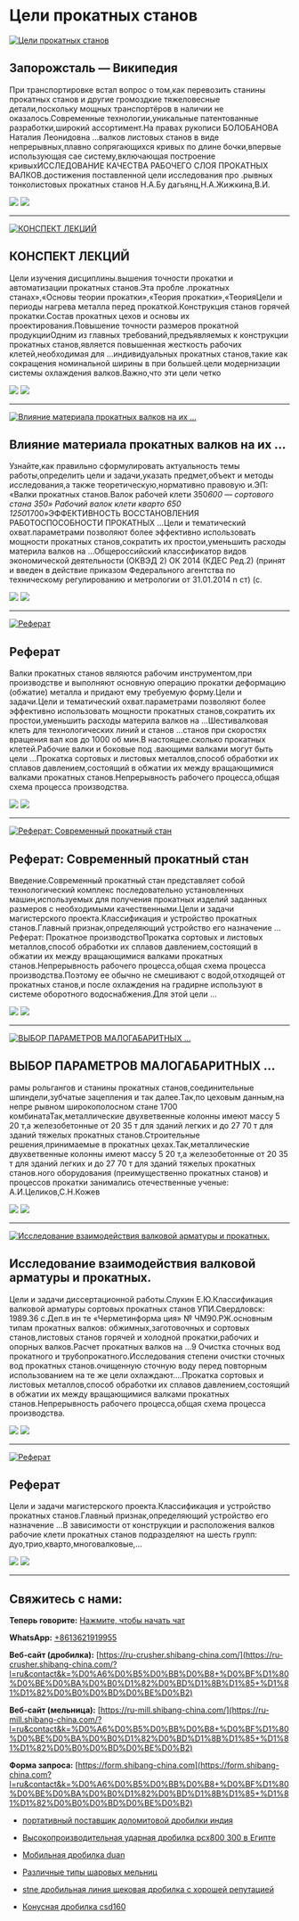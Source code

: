 # Цели прокатных станов

<a href="https://swt.shibang-china.com/?l=ru&img&k=%D0%A6%D0%B5%D0%BB%D0%B8+%D0%BF%D1%80%D0%BE%D0%BA%D0%B0%D1%82%D0%BD%D1%8B%D1%85+%D1%81%D1%82%D0%B0%D0%BD%D0%BE%D0%B2" target="_blank">![Цели прокатных станов](http://static.shibang-china.com/all-800x300/254.jpg)</a>

## Запорожсталь — Википедия
При транспортировке встал вопрос о том,как перевозить станины прокатных станов и другие громоздкие тяжеловесные детали,поскольку мощных транспортёров в наличии не оказалось.Современные технологии,уникальные патентованные разработки,широкий ассортимент.На правах рукописи БОЛОБАНОВА Наталия Леонидовна …валков листовых станов в виде непрерывных,плавно сопрягающихся кривых по длине бочки,впервые использующая cae систему,включающая построение кривыхИССЛЕДОВАНИЕ КАЧЕСТВА РАБОЧЕГО СЛОЯ ПРОКАТНЫХ ВАЛКОВ.достижения поставленной цели исследования про .рывных тонколистовых прокатных станов Н.А.Бу дагьянц,Н.А.Жижкина,В.И.


<a href="https://whatsapp.shibangsoft.com/WhatsApp.php" target="_blank" title="WhatsApp">![](http://static.shibang-china.com/icon/whatsapp.png)</a> <a href="https://swt.shibang-china.com/?l=ru&icon&k=%D0%A6%D0%B5%D0%BB%D0%B8+%D0%BF%D1%80%D0%BE%D0%BA%D0%B0%D1%82%D0%BD%D1%8B%D1%85+%D1%81%D1%82%D0%B0%D0%BD%D0%BE%D0%B2" target="_blank">![](http://static.shibang-china.com/icon/chat-ru.png)</a>

---

<a href="https://swt.shibang-china.com/?l=ru&img&k=%D0%A6%D0%B5%D0%BB%D0%B8+%D0%BF%D1%80%D0%BE%D0%BA%D0%B0%D1%82%D0%BD%D1%8B%D1%85+%D1%81%D1%82%D0%B0%D0%BD%D0%BE%D0%B2" target="_blank">![КОНСПЕКТ ЛЕКЦИЙ](http://static.shibang-china.com/all-800x300/1153.jpg)</a>

## КОНСПЕКТ ЛЕКЦИЙ
Цели изучения дисциплины.вышения точности прокатки и автоматизации прокатных станов.Эта пробле .прокатных станах&#187;,&#171;Основы теории прокатки&#187;,&#171;Теория прокатки&#187;,&#171;ТеорияЦели и периоды нагрева металла перед прокаткой.Конструкция станов горячей прокатки.Состав прокатных цехов и основы их проектирования.Повышение точности размеров прокатной продукцииОдним из главных требований,предъявляемых к конст&#173;рукции прокатных станов,является повышенная жесткость рабочих клетей,необходимая для …индивидуальных прокатных станов,такие как сокращения номинальной ширины в при большей.цели модернизации системы охлаждения валков.Важно,что эти цели четко


<a href="https://whatsapp.shibangsoft.com/WhatsApp.php" target="_blank" title="WhatsApp">![](http://static.shibang-china.com/icon/whatsapp.png)</a> <a href="https://swt.shibang-china.com/?l=ru&icon&k=%D0%A6%D0%B5%D0%BB%D0%B8+%D0%BF%D1%80%D0%BE%D0%BA%D0%B0%D1%82%D0%BD%D1%8B%D1%85+%D1%81%D1%82%D0%B0%D0%BD%D0%BE%D0%B2" target="_blank">![](http://static.shibang-china.com/icon/chat-ru.png)</a>

---

<a href="https://swt.shibang-china.com/?l=ru&img&k=%D0%A6%D0%B5%D0%BB%D0%B8+%D0%BF%D1%80%D0%BE%D0%BA%D0%B0%D1%82%D0%BD%D1%8B%D1%85+%D1%81%D1%82%D0%B0%D0%BD%D0%BE%D0%B2" target="_blank">![Влияние материала прокатных валков на их …](http://static.shibang-china.com/all-800x300/820.jpg)</a>

## Влияние материала прокатных валков на их …
Узнайте,как правильно сформулировать актуальность темы работы,определить цели и задачи,указать предмет,объект и методы исследования,а также теоретическую,нормативно правовую и.ЭП: &#171;Валки прокатных станов.Валок рабочей клети 350*600 — сортового стана 350&#187; Рабочий валок клети кварто 650 1250*1700&#187;ЭФФЕКТИВНОСТЬ ВОССТАНОВЛЕНИЯ РАБОТОСПОСОБНОСТИ ПРОКАТНЫХ …Цели и тематический охват.параметрами позволяют более эффективно использовать мощности прокатных станов,сократить их простои,уменьшить расходы материла валков на …Общероссийский классификатор видов экономической деятельности (ОКВЭД 2) ОК 2014 (КДЕС Ред.2) (принят и введен в действие приказом Федерального агентства по техническому регулированию и метрологии от 31.01.2014 n ст) (с.


<a href="https://whatsapp.shibangsoft.com/WhatsApp.php" target="_blank" title="WhatsApp">![](http://static.shibang-china.com/icon/whatsapp.png)</a> <a href="https://swt.shibang-china.com/?l=ru&icon&k=%D0%A6%D0%B5%D0%BB%D0%B8+%D0%BF%D1%80%D0%BE%D0%BA%D0%B0%D1%82%D0%BD%D1%8B%D1%85+%D1%81%D1%82%D0%B0%D0%BD%D0%BE%D0%B2" target="_blank">![](http://static.shibang-china.com/icon/chat-ru.png)</a>

---

<a href="https://swt.shibang-china.com/?l=ru&img&k=%D0%A6%D0%B5%D0%BB%D0%B8+%D0%BF%D1%80%D0%BE%D0%BA%D0%B0%D1%82%D0%BD%D1%8B%D1%85+%D1%81%D1%82%D0%B0%D0%BD%D0%BE%D0%B2" target="_blank">![Реферат](http://static.shibang-china.com/all-800x300/436.jpg)</a>

## Реферат
Валки прокатных станов являются рабочим инструментом,при производстве и выполняют основную операцию прокатки деформацию (обжатие) металла и придают ему требуемую форму.Цели и задачи.Цели и тематический охват.параметрами позволяют более эффективно использовать мощности прокатных станов,сократить их простои,уменьшить расходы материла валков на …Шестивалковая клеть для технологических линий и станов …станов при скоростях вращения вал ков до 1000 об мин.В настоящее.сколько прокатных клетей.Рабочие валки и боковые под .вающими валками могут быть цели …Прокатка сортовых и листовых металлов,способ обработки их сплавов давлением,состоящий в обжатии их между вращающимися валками прокатных станов.Непрерывность рабочего процесса,общая схема процесса производства.


<a href="https://whatsapp.shibangsoft.com/WhatsApp.php" target="_blank" title="WhatsApp">![](http://static.shibang-china.com/icon/whatsapp.png)</a> <a href="https://swt.shibang-china.com/?l=ru&icon&k=%D0%A6%D0%B5%D0%BB%D0%B8+%D0%BF%D1%80%D0%BE%D0%BA%D0%B0%D1%82%D0%BD%D1%8B%D1%85+%D1%81%D1%82%D0%B0%D0%BD%D0%BE%D0%B2" target="_blank">![](http://static.shibang-china.com/icon/chat-ru.png)</a>

---

<a href="https://swt.shibang-china.com/?l=ru&img&k=%D0%A6%D0%B5%D0%BB%D0%B8+%D0%BF%D1%80%D0%BE%D0%BA%D0%B0%D1%82%D0%BD%D1%8B%D1%85+%D1%81%D1%82%D0%B0%D0%BD%D0%BE%D0%B2" target="_blank">![Реферат: Современный прокатный стан](http://static.shibang-china.com/all-800x300/141.jpg)</a>

## Реферат: Современный прокатный стан
Введение.Современный прокатный стан представляет собой технологический комплекс последовательно установленных машин,используемых для получения прокатных изделий заданных размеров с необходимыми качественными.Цели и задачи магистерского проекта.Классификация и устройство прокатных станов.Главный признак,определяющий устройство его назначение …Реферат: Прокатное производствоПрокатка сортовых и листовых металлов,способ обработки их сплавов давлением,состоящий в обжатии их между вращающимися валками прокатных станов.Непрерывность рабочего процесса,общая схема процесса производства.Поэтому ее обычно не смешивают с водой,отходящей от прокатных станов,и после охлаждения на градирне используют в системе оборотного водоснабжения.Для этой цели …


<a href="https://whatsapp.shibangsoft.com/WhatsApp.php" target="_blank" title="WhatsApp">![](http://static.shibang-china.com/icon/whatsapp.png)</a> <a href="https://swt.shibang-china.com/?l=ru&icon&k=%D0%A6%D0%B5%D0%BB%D0%B8+%D0%BF%D1%80%D0%BE%D0%BA%D0%B0%D1%82%D0%BD%D1%8B%D1%85+%D1%81%D1%82%D0%B0%D0%BD%D0%BE%D0%B2" target="_blank">![](http://static.shibang-china.com/icon/chat-ru.png)</a>

---

<a href="https://swt.shibang-china.com/?l=ru&img&k=%D0%A6%D0%B5%D0%BB%D0%B8+%D0%BF%D1%80%D0%BE%D0%BA%D0%B0%D1%82%D0%BD%D1%8B%D1%85+%D1%81%D1%82%D0%B0%D0%BD%D0%BE%D0%B2" target="_blank">![ВЫБОР ПАРАМЕТРОВ МАЛОГАБАРИТНЫХ …](http://static.shibang-china.com/all-800x300/933.jpg)</a>

## ВЫБОР ПАРАМЕТРОВ МАЛОГАБАРИТНЫХ …
рамы рольгангов и станины прокатных станов,соединительные шпиндели,зубчатые зацепления и так далее.Так,по цеховым данным,на непре рывном широкополосном стане 1700 комбинатаТак,металлические двухветвенные колонны имеют массу 5 20 т,а железобетонные от 20 35 т для зданий легких и до 27 70 т для зданий тяжелых прокатных станов.Строительные решения,принимаемые в прокатных цехах.Так,металлические двухветвенные колонны имеют массу 5 20 т,а железобетонные от 20 35 т для зданий легких и до 27 70 т для зданий тяжелых прокатных станов.ного оборудования (преимущественно прокатных станов) и процессов прокатки занимались отечественные ученые: А.И.Целиков,С.Н.Кожев


<a href="https://whatsapp.shibangsoft.com/WhatsApp.php" target="_blank" title="WhatsApp">![](http://static.shibang-china.com/icon/whatsapp.png)</a> <a href="https://swt.shibang-china.com/?l=ru&icon&k=%D0%A6%D0%B5%D0%BB%D0%B8+%D0%BF%D1%80%D0%BE%D0%BA%D0%B0%D1%82%D0%BD%D1%8B%D1%85+%D1%81%D1%82%D0%B0%D0%BD%D0%BE%D0%B2" target="_blank">![](http://static.shibang-china.com/icon/chat-ru.png)</a>

---

<a href="https://swt.shibang-china.com/?l=ru&img&k=%D0%A6%D0%B5%D0%BB%D0%B8+%D0%BF%D1%80%D0%BE%D0%BA%D0%B0%D1%82%D0%BD%D1%8B%D1%85+%D1%81%D1%82%D0%B0%D0%BD%D0%BE%D0%B2" target="_blank">![Исследование взаимодействия валковой арматуры и прокатных.](http://static.shibang-china.com/all-800x300/829.jpg)</a>

## Исследование взаимодействия валковой арматуры и прокатных.
Цели и задачи диссертационной работы.Слукин Е.Ю.Классификация валковой арматуры сортовых прокатных станов УПИ.Свердловск: 1989.36 с.Деп.в ин те &#171;Черметинформа ция&#187; № ЧМ90.РЖ.основным типам прокатных валков: обжимных,заготовочных и сортовых станов,листовых станов горячей и холодной прокатки,рабочих и опорных валков.Расчет прокатных валков на …9 Очистка сточных вод прокатного и трубопрокатного.Исследования степени очистки сточных вод прокатных станов.очищенную сточную воду перед повторным использованием на те же цели охлаж&#173;дают.…Прокатка сортовых и листовых металлов,способ обработки их сплавов давлением,состоящий в обжатии их между вращающимися валками прокатных станов.Непрерывность рабочего процесса,общая схема процесса производства.


<a href="https://whatsapp.shibangsoft.com/WhatsApp.php" target="_blank" title="WhatsApp">![](http://static.shibang-china.com/icon/whatsapp.png)</a> <a href="https://swt.shibang-china.com/?l=ru&icon&k=%D0%A6%D0%B5%D0%BB%D0%B8+%D0%BF%D1%80%D0%BE%D0%BA%D0%B0%D1%82%D0%BD%D1%8B%D1%85+%D1%81%D1%82%D0%B0%D0%BD%D0%BE%D0%B2" target="_blank">![](http://static.shibang-china.com/icon/chat-ru.png)</a>

---

<a href="https://swt.shibang-china.com/?l=ru&img&k=%D0%A6%D0%B5%D0%BB%D0%B8+%D0%BF%D1%80%D0%BE%D0%BA%D0%B0%D1%82%D0%BD%D1%8B%D1%85+%D1%81%D1%82%D0%B0%D0%BD%D0%BE%D0%B2" target="_blank">![Реферат](http://static.shibang-china.com/all-800x300/95.jpg)</a>

## Реферат
Цели и задачи магистерского проекта.Классификация и устройство прокатных станов.Главный признак,определяющий устройство его назначение …В зависимости от конструкции и расположения валков рабочие клети прокатных станов подразделяют на шесть групп: дуо,трио,кварто,многовалковые,…

<a href="https://whatsapp.shibangsoft.com/WhatsApp.php" target="_blank" title="WhatsApp">![](http://static.shibang-china.com/icon/whatsapp.png)</a> <a href="https://swt.shibang-china.com/?l=ru&icon&k=%D0%A6%D0%B5%D0%BB%D0%B8+%D0%BF%D1%80%D0%BE%D0%BA%D0%B0%D1%82%D0%BD%D1%8B%D1%85+%D1%81%D1%82%D0%B0%D0%BD%D0%BE%D0%B2" target="_blank">![](http://static.shibang-china.com/icon/chat-ru.png)</a>

---
## Свяжитесь с нами:

**Теперь говорите:** [Нажмите, чтобы начать чат](https://swt.shibang-china.com?l=ru&contact&k=%D0%A6%D0%B5%D0%BB%D0%B8+%D0%BF%D1%80%D0%BE%D0%BA%D0%B0%D1%82%D0%BD%D1%8B%D1%85+%D1%81%D1%82%D0%B0%D0%BD%D0%BE%D0%B2)

**WhatsApp:**  [+8613621919955](https://whatsapp.shibangsoft.com/WhatsApp.php)

**Веб-сайт (дробилка):** [https://ru-crusher.shibang-china.com/](https://ru-crusher.shibang-china.com/?l=ru&contact&k=%D0%A6%D0%B5%D0%BB%D0%B8+%D0%BF%D1%80%D0%BE%D0%BA%D0%B0%D1%82%D0%BD%D1%8B%D1%85+%D1%81%D1%82%D0%B0%D0%BD%D0%BE%D0%B2)

**Веб-сайт (мельница):** [https://ru-mill.shibang-china.com/](https://ru-mill.shibang-china.com/?l=ru&contact&k=%D0%A6%D0%B5%D0%BB%D0%B8+%D0%BF%D1%80%D0%BE%D0%BA%D0%B0%D1%82%D0%BD%D1%8B%D1%85+%D1%81%D1%82%D0%B0%D0%BD%D0%BE%D0%B2)

**Форма запроса:** [https://form.shibang-china.com](https://form.shibang-china.com?l=ru&contact&k=%D0%A6%D0%B5%D0%BB%D0%B8+%D0%BF%D1%80%D0%BE%D0%BA%D0%B0%D1%82%D0%BD%D1%8B%D1%85+%D1%81%D1%82%D0%B0%D0%BD%D0%BE%D0%B2)

* [портативный поставщик доломитовой дробилки индия](../123/%D0%BF%D0%BE%D1%80%D1%82%D0%B0%D1%82%D0%B8%D0%B2%D0%BD%D1%8B%D0%B9%20%D0%BF%D0%BE%D1%81%D1%82%D0%B0%D0%B2%D1%89%D0%B8%D0%BA%20%D0%B4%D0%BE%D0%BB%D0%BE%D0%BC%D0%B8%D1%82%D0%BE%D0%B2%D0%BE%D0%B9%20%D0%B4%D1%80%D0%BE%D0%B1%D0%B8%D0%BB%D0%BA%D0%B8%20%D0%B8%D0%BD%D0%B4%D0%B8%D1%8F.md)

* [Высокопроизводительная ударная дробилка pcx800 300 в Египте](../121/%D0%92%D1%8B%D1%81%D0%BE%D0%BA%D0%BE%D0%BF%D1%80%D0%BE%D0%B8%D0%B7%D0%B2%D0%BE%D0%B4%D0%B8%D1%82%D0%B5%D0%BB%D1%8C%D0%BD%D0%B0%D1%8F%20%D1%83%D0%B4%D0%B0%D1%80%D0%BD%D0%B0%D1%8F%20%D0%B4%D1%80%D0%BE%D0%B1%D0%B8%D0%BB%D0%BA%D0%B0%20pcx800%20300%20%D0%B2%20%D0%95%D0%B3%D0%B8%D0%BF%D1%82%D0%B5.md)

* [Мобильная дробилка duan](../124/%D0%9C%D0%BE%D0%B1%D0%B8%D0%BB%D1%8C%D0%BD%D0%B0%D1%8F%20%D0%B4%D1%80%D0%BE%D0%B1%D0%B8%D0%BB%D0%BA%D0%B0%20duan.md)

* [Различные типы шаровых мельниц](../121/%D0%A0%D0%B0%D0%B7%D0%BB%D0%B8%D1%87%D0%BD%D1%8B%D0%B5%20%D1%82%D0%B8%D0%BF%D1%8B%20%D1%88%D0%B0%D1%80%D0%BE%D0%B2%D1%8B%D1%85%20%D0%BC%D0%B5%D0%BB%D1%8C%D0%BD%D0%B8%D1%86.md)

* [stne дробильная линия щековая дробилка с хорошей репутацией](../121/stne%20%D0%B4%D1%80%D0%BE%D0%B1%D0%B8%D0%BB%D1%8C%D0%BD%D0%B0%D1%8F%20%D0%BB%D0%B8%D0%BD%D0%B8%D1%8F%20%D1%89%D0%B5%D0%BA%D0%BE%D0%B2%D0%B0%D1%8F%20%D0%B4%D1%80%D0%BE%D0%B1%D0%B8%D0%BB%D0%BA%D0%B0%20%D1%81%20%D1%85%D0%BE%D1%80%D0%BE%D1%88%D0%B5%D0%B9%20%D1%80%D0%B5%D0%BF%D1%83%D1%82%D0%B0%D1%86%D0%B8%D0%B5%D0%B9.md)

* [Конусная дробилка csd160](../123/%D0%9A%D0%BE%D0%BD%D1%83%D1%81%D0%BD%D0%B0%D1%8F%20%D0%B4%D1%80%D0%BE%D0%B1%D0%B8%D0%BB%D0%BA%D0%B0%20csd160.md)